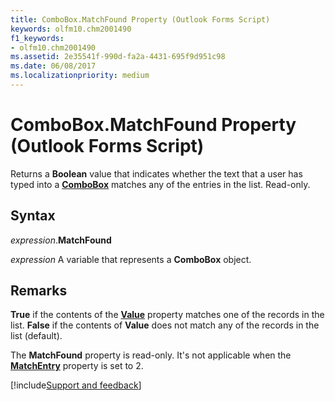 ```yaml
---
title: ComboBox.MatchFound Property (Outlook Forms Script)
keywords: olfm10.chm2001490
f1_keywords:
- olfm10.chm2001490
ms.assetid: 2e35541f-990d-fa2a-4431-695f9d951c98
ms.date: 06/08/2017
ms.localizationpriority: medium
---
```



# ComboBox.MatchFound Property (Outlook Forms Script)

Returns a **Boolean** value that indicates whether the text that a user has typed into a **[ComboBox](Outlook.combobox.md)** matches any of the entries in the list. Read-only.


## Syntax

_expression_.**MatchFound**

_expression_ A variable that represents a **ComboBox** object.


## Remarks

 **True** if the contents of the **[Value](Outlook.combobox.value.md)** property matches one of the records in the list. **False** if the contents of **Value** does not match any of the records in the list (default).

The **MatchFound** property is read-only. It's not applicable when the **[MatchEntry](Outlook.combobox.matchentry.md)** property is set to 2.

[!include[Support and feedback](~/includes/feedback-boilerplate.md)]